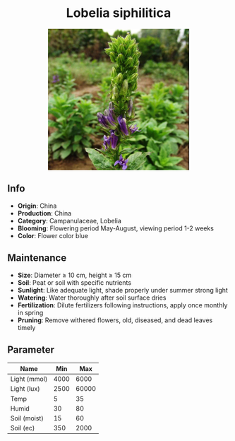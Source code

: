 <h1 align='center'>Lobelia siphilitica</h1>
<p align="center">
    <img 
        align='center'
        width='320'
        src="../images/lobelia siphilitica.png" 
        alt='Lobelia siphilitica' />
</p>

## Info

 - **Origin**: China
 - **Production**: China
 - **Category**: Campanulaceae, Lobelia
 - **Blooming**: Flowering period May-August, viewing period 1-2 weeks
 - **Color**: Flower color blue

## Maintenance

 - **Size**: Diameter ≥ 10 cm, height ≥ 15 cm
 - **Soil**: Peat or soil with specific nutrients
 - **Sunlight**: Like adequate light, shade properly under summer strong light
 - **Watering**: Water thoroughly after soil surface dries
 - **Fertilization**: Dilute fertilizers following instructions, apply once monthly in spring
 - **Pruning**: Remove withered flowers, old, diseased, and dead leaves timely

## Parameter

| Name         | Min  | Max   |
|--------------|------|-------|
| Light (mmol) | 4000 | 6000  |
| Light (lux)  | 2500 | 60000 |
| Temp         | 5    | 35    |
| Humid        | 30   | 80    |
| Soil (moist) | 15   | 60    |
| Soil (ec)    | 350  | 2000  |